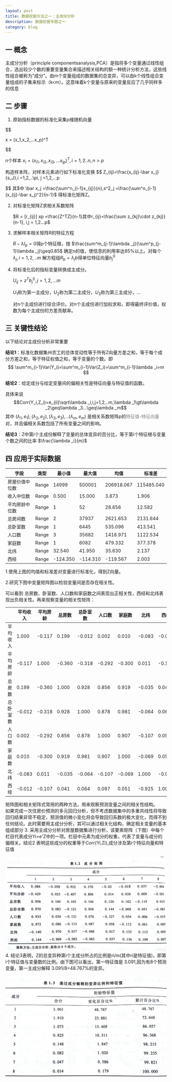 ```yaml
---
layout: post
title: 数据挖掘方法之一：主成份分析
description: 数据挖掘专题之一
category: blog
---
```


## 一 概念

主成分分析（principle componentsanalysis,PCA）是指将多个变量通过线性组合，选出较少个数的重要变量集合来描述相关结构的额一种统计分析方法，这些线性组合被称为“成分”。由m个变量组成的数据集的总变异，可以由k个线性组合变量组成的子集来标示（k<m）。这意味着k个变量与原来的变量反应了几乎同样多的信息  

## 二 步骤

1. 原始指标数据的标准化采集p维随机向量

$$

x = (x_1,x_2,...x_p)^T

$$

  $n$个样本 $x_i= (x_{i1},x_{i2},x_{i3},...x_{ip})^T,i=1,2..n, n>p$

 构造样本阵，对样本元素进行如下标准化变换
$$
Z_{ij}=\frac{x_{ij}-\bar x_j}{s_J},i =1,2,..\pi, j =1,2,...p

$$
   其$中 \bar x_j =\frac{\sum^n_{i-1}x_{ij}}{n},s^2_j =\frac{\sum^n_{i-1}(x_{ij}-\bar x_j)^2}{n-1}$
   得标准化矩阵Z。

2. 对标准化矩阵Z求相关系数矩阵    

    $R = [r_{ij}] xp =\frac{Z^TZ}{n-1}其中r_{ij}=\frac{\sum z_{kj}\cdot z_{kj}}{n-1}, i,j = 1,2...p$

3. 求解样本相关矩阵R的特征方程

   $R-\lambda I_p =0$得$p$个特征根，按
   $\frac{sum^m_{j-1}\lambda _j}{\sum^p_{j-1}\lambda _j}\geq0.85$
   确定n的值，使信息的利用率达85%以上。对每个 $\lambda_j,i=1,2,..m$ 解方程组$R_b= \lambda_jb$得单位特征向量$b^0_j$
4. 将标准化后的指标变量转换成主成分。

   $U_{ij}=z^Tb^0_j,j=1,2,...m$

   $U_1$称为第一主成分，$U_2$称为第二主成分，$U_3$称为第三主成分，...

   对n个主成份进行综合评价。对n个主成份进行加权求和，即得最终评价值，权数为每个主成份的方差贡献率。
</ol>

## 三 关键性结论

以下结论对主成份分析非常重要

**结论1**：标准化数据集州农工的总体变动性等于所有Z向量方差之和，等于每个成分方差之和，等于特征权值之和，等于变量的个数。即
$$
  \sum^m_{i-1}Var(Y_i)=\sum^m_{i-1}Var(Z_i)=\sum^m_{i-1}\lambda _i=m
$$

**结论2**：给定成分与给定变量间的偏相关性是特征向量与特征值的函数。

具体来说
$$Corr(Y_i,Z_i)=e_{ii}\sqrt\lambda _i,i,j=1,2,..m,\lambda _1\gt\lambda _2\geq\lambda _3...\geq\lambda _m$$
其中 $(\lambda _1,e_1),(\lambda _2,e_2),(\lambda _3,e_3),..(\lambda _m,e_m)$
是相关系数矩阵p的<font color="gray">特征值-特征向量</font>对，并且偏相关系数包括了所有变量之间的影响。

**结论3**：Z中第i个主成份解释了变量的总体变异的百分比，等于第i个特征根与变量个数之间的比率 $\frac{\lambda _i}{m}$

## 四 应用于实际数据  

|字段|类型|最小值|最大值|均值|标准差|
|---|---|---|---|---|---|
|房屋价值中位数|Range|14999|500001|206918.067|115485.040|
|收入中位数|Range|0.500|15.000|3.873|1.906|
|平均房龄中位数|Range|1|52|28.656|12.582|
|总房间数|Range|2|37937|2621.653|2131.644|
|总卧室数|Range|1|6445|535.096|413.541|
|人口数|Range|3|35682|1418.971|1122.534|
|家庭数|Range|1|6082|479.332|377.378|
|北纬|Range|32.540|41.950|35.630|2.137|
|西经|Range|-124.350|-114.310|-119.567|2.003|

1.使用上图的均值和标准差对变量进行标准化，得到Z向量。

2.研究下图中变量矩阵图以检验变量间是否存在相关性。

可以看到 总房数、卧室数、人口数和家庭数之间表现出正相关性，西经和北纬表现出负相关性。再来观察变量的相关性矩阵：

 ||平均收入|平均房龄|总房数|总卧室数|人口数|家庭数|北纬|西经|
|---|---|---|---|---|---|---|---|---|
|平均收入|1.000|-0.117|0.199|-0.012|0.002|0.010|-0.083|-0.012|
|平均房龄|-0.117|1.000|-0.360|-0.318|-0.292|-0.300|0.011|-0.107|
|总房数|0.199|-0.360|1.000|0.928|0.856|0.919|-0.035|0.041|
|总卧室数|-0.012|-0.318|0.928|1.000|0.878|0.981|-0.064|0.064|
|人口数|0.002|-0.292|0.856|0.878|1.000|0.907|-0.107|0.097|
|家庭数|0.010|-0.300|0.919|0.981|0.907|1.000|-0.069|0.051|
|北纬|-0.083|0.011|-0.035|-0.064|-0.107|-0.069|1.000|-0.925|
|西经|-0.012|-0.107|0.041|0.064|0.097|0.051|-0.925|1.000|


 矩阵图和相关矩阵式常用的两种方法，用来观察预测变量之间的相关性结构。  
如果完成一次住房价预测的多元回归分析，但不考虑数据集中的多重共线性将导致回归结果非常不稳定，预测值的微小变化将会导致回归系数的极大变化，而得不到任何结论。此时需要用主成分分析，其可以通过相关化结构，确定相关变量的基本组成部分
3. 采用主成分分析对房屋数据集进行分析，该要素矩阵（下图）中每个栏目代表成分Yi=e'Z中的一项。栏目中元素为成分的权重，代表了变量与成分的偏相关。结论2 表明这些成分的权重等于Corr(Yi,Zi),成分涉及第i个特征向量和特征值

   ![成分矩阵2](/images/blog/PCA5.jpg)
4. 结论3表明，Z的总变异种第i个主成分所占的比例是ri/m(其中ri是特征值)，即第i个特征值与变量数的比例。由下图可以看出，第一特征值是 3.091,因为有8个预测变量，第一主成分解释 3.091/8=48.767%的变异。

![12](/images/blog/PCA6.jpg)
